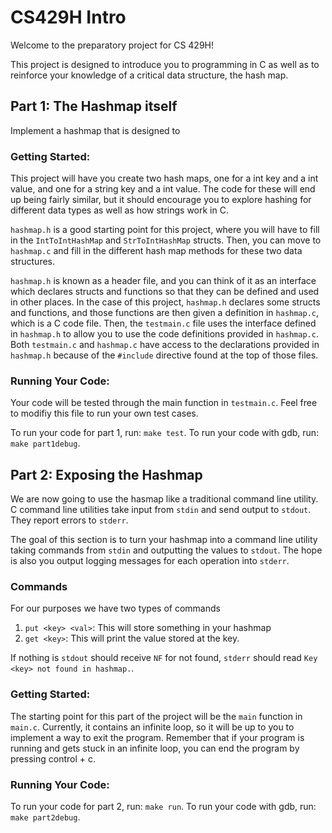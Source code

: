# CS429H Intro

Welcome to the preparatory project for CS 429H!

This project is designed to introduce you to programming in C as well as to reinforce your knowledge of a critical data structure, the hash map.

## Part 1: The Hashmap itself

Implement a hashmap that is designed to

### Getting Started:

This project will have you create two hash maps, one for a int key and a int value, and one for a string key and a int value. The code for these will end up being fairly similar, but it should encourage you to explore hashing for different data types as well as how strings work in C.

`hashmap.h` is a good starting point for this project, where you will have to fill in the `IntToIntHashMap` and `StrToIntHashMap` structs.
Then, you can move to `hashmap.c` and fill in the different hash map methods for these two data structures.

`hashmap.h` is known as a header file, and you can think of it as an interface which declares structs and functions so that they can be defined and used in other places.
In the case of this project, `hashmap.h` declares some structs and functions, and those functions are then given a definition in `hashmap.c`, which is a C code file.
Then, the `testmain.c` file uses the interface defined in `hashmap.h` to allow you to use the code definitions provided in `hashmap.c`.
Both `testmain.c` and `hashmap.c` have access to the declarations provided in `hashmap.h` because of the `#include` directive found at the top of those files.

### Running Your Code:

Your code will be tested through the main function in `testmain.c`.
Feel free to modifiy this file to run your own test cases.

To run your code for part 1, run: `make test`.
To run your code with gdb, run: `make part1debug`.

## Part 2: Exposing the Hashmap

We are now going to use the hasmap like a traditional command line utility.
C command line utilities take input from `stdin` and send output to `stdout`.
They report errors to `stderr`.

The goal of this section is to turn your hashmap into a command line utility taking commands from `stdin` and outputting the values to `stdout`.
The hope is also you output logging messages for each operation into `stderr`.

### Commands

For our purposes we have two types of commands

1. `put <key> <val>`: This will store something in your hashmap
1. `get <key>`: This will print the value stored at the key.

If nothing is `stdout` should receive `NF` for not found, `stderr` should read `Key <key> not found in hashmap.`.

### Getting Started:

The starting point for this part of the project will be the `main` function in `main.c`. Currently, it contains an infinite loop, so it will be up to you to implement a way to exit the program. Remember that if your program is running and gets stuck in an infinite loop, you can end the program by pressing control + c.

### Running Your Code:

To run your code for part 2, run: `make run`.
To run your code with gdb, run: `make part2debug`.

